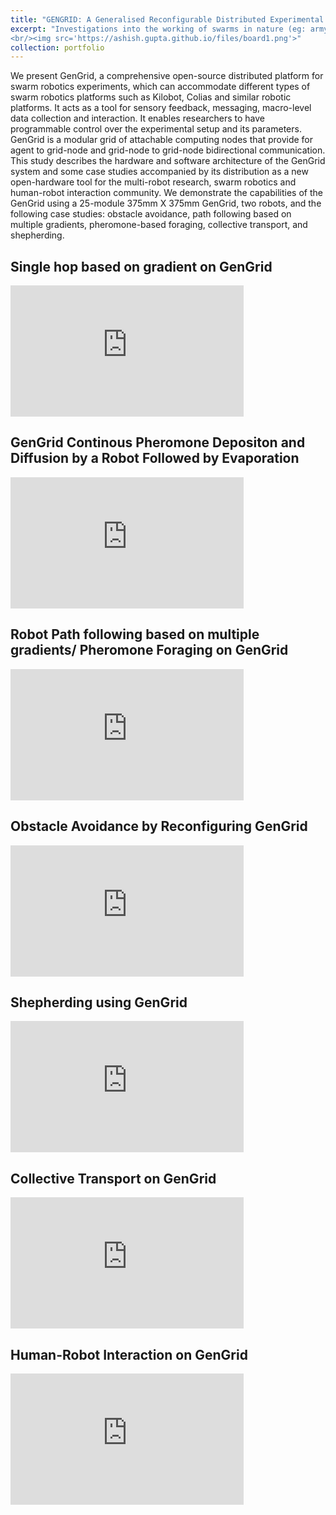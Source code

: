 ```yaml
---
title: "GENGRID: A Generalised Reconfigurable Distributed Experimental Enviromental Grid For Swarm Robotics"
excerpt: "Investigations into the working of swarms in nature (eg: army ants, weaver ants, school of fishes and even cells in a multicellular organism ). Designing and developing bio-inspired Swarm robotics platform artificially imitating these natural processes of communication and coordination among group of robots.<br/>
<br/><img src='https://ashish.gupta.github.io/files/board1.png'>"
collection: portfolio
---
```

We present GenGrid, a comprehensive open-source distributed platform for swarm robotics experiments, which can accommodate different types of swarm robotics platforms such as Kilobot, Colias and similar robotic platforms. It acts as a tool for sensory feedback, messaging, macro-level data collection and interaction. It enables researchers to have programmable control over the experimental setup and its parameters. GenGrid is a modular grid of attachable computing nodes that provide for agent to grid-node and grid-node to grid-node bidirectional communication. This study describes the hardware and software architecture of the GenGrid system and some case studies accompanied by its distribution as a new open-hardware tool for the multi-robot research, swarm robotics and human-robot interaction community. We demonstrate the capabilities of the GenGrid using a 25-module 375mm X 375mm GenGrid, two robots, and the following case studies: obstacle avoidance, path following based on multiple gradients, pheromone-based foraging, collective transport, and shepherding.

<h2 align="left">Single hop based on gradient on GenGrid</h2>
<iframe  width="373" height="210" src="https://www.youtube.com/embed/GH-CUvlapvU" frameborder="0" allow="accelerometer; autoplay; clipboard-write; encrypted-media; gyroscope; picture-in-picture" allowfullscreen></iframe>

<h2 align="left">GenGrid Continous Pheromone Depositon and Diffusion by a Robot Followed by Evaporation</h2>
<iframe width="373" height="210" src="https://www.youtube.com/embed/C7K-rOPs5fg" frameborder="0" allow="accelerometer; autoplay; encrypted-media; gyroscope; picture-in-picture" allowfullscreen></iframe>

<h2 align="left">Robot Path following based on multiple gradients/ Pheromone Foraging on GenGrid</h2>
<iframe width="373" height="210" src="https://www.youtube.com/embed/_7BdSvJxI8k" frameborder="0" allow="accelerometer; autoplay; encrypted-media; gyroscope; picture-in-picture" allowfullscreen></iframe>

<h2 align="left">Obstacle Avoidance by Reconfiguring GenGrid</h2>
<iframe width="373" height="210" src="https://www.youtube.com/embed/kL7V03YGpsI" frameborder="0" allow="accelerometer; autoplay; clipboard-write; encrypted-media; gyroscope; picture-in-picture" allowfullscreen></iframe>


<h2 align="left">Shepherding using GenGrid</h2>
<iframe width="373" height="210" src="https://www.youtube.com/embed/O5GFQ_GLrqI" frameborder="0" allow="accelerometer; autoplay; clipboard-write; encrypted-media; gyroscope; picture-in-picture" allowfullscreen></iframe>

<h2 align="left">Collective Transport on GenGrid</h2>
<iframe width="373" height="210" src="https://www.youtube.com/embed/AXbXXoVYd8w" frameborder="0" allow="accelerometer; autoplay; clipboard-write; encrypted-media; gyroscope; picture-in-picture" allowfullscreen></iframe>

<h2 align="left">Human-Robot Interaction on GenGrid</h2>
<iframe width="373" height="210" src="https://www.youtube.com/embed/O_4zUNuNELA" frameborder="0" allow="accelerometer; autoplay; clipboard-write; encrypted-media; gyroscope; picture-in-picture" allowfullscreen></iframe>
